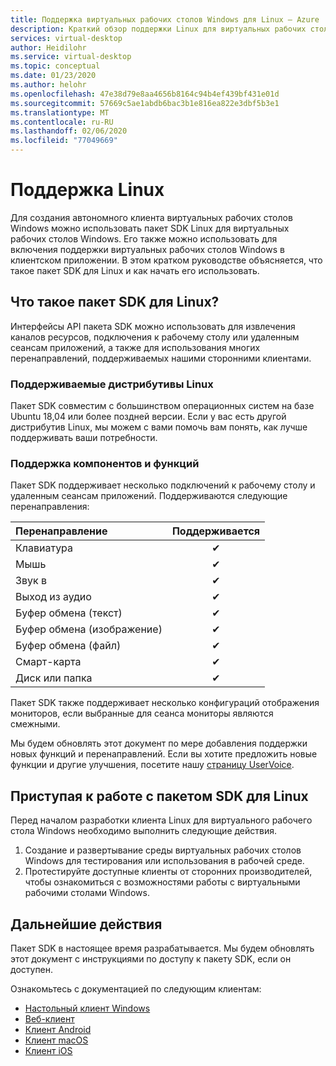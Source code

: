 ```yaml
---
title: Поддержка виртуальных рабочих столов Windows для Linux — Azure
description: Краткий обзор поддержки Linux для виртуальных рабочих столов Windows.
services: virtual-desktop
author: Heidilohr
ms.service: virtual-desktop
ms.topic: conceptual
ms.date: 01/23/2020
ms.author: helohr
ms.openlocfilehash: 47e38d79e8aa4656b8164c94b4ef439bf431e01d
ms.sourcegitcommit: 57669c5ae1abdb6bac3b1e816ea822e3dbf5b3e1
ms.translationtype: MT
ms.contentlocale: ru-RU
ms.lasthandoff: 02/06/2020
ms.locfileid: "77049669"
---
```

# <a name="linux-support"></a>Поддержка Linux

Для создания автономного клиента виртуальных рабочих столов Windows можно использовать пакет SDK Linux для виртуальных рабочих столов Windows. Его также можно использовать для включения поддержки виртуальных рабочих столов Windows в клиентском приложении. В этом кратком руководстве объясняется, что такое пакет SDK для Linux и как начать его использовать.

## <a name="what-is-the-linux-sdk"></a>Что такое пакет SDK для Linux?

Интерфейсы API пакета SDK можно использовать для извлечения каналов ресурсов, подключения к рабочему столу или удаленным сеансам приложений, а также для использования многих перенаправлений, поддерживаемых нашими сторонними клиентами.

### <a name="supported-linux-distributions"></a>Поддерживаемые дистрибутивы Linux

Пакет SDK совместим с большинством операционных систем на базе Ubuntu 18,04 или более поздней версии. Если у вас есть другой дистрибутив Linux, мы можем с вами помочь вам понять, как лучше поддерживать ваши потребности.

### <a name="feature-support"></a>Поддержка компонентов и функций

Пакет SDK поддерживает несколько подключений к рабочему столу и удаленным сеансам приложений. Поддерживаются следующие перенаправления:

| Перенаправление       | Поддерживается |
| :---------------- | :-------: |
| Клавиатура          | &#10004;  |
| Мышь             | &#10004;  |
| Звук в          | &#10004;  |
| Выход из аудио         | &#10004;  |
| Буфер обмена (текст)  | &#10004;  |
| Буфер обмена (изображение) | &#10004;  |
| Буфер обмена (файл)  | &#10004;  |
| Смарт-карта         | &#10004;  |
| Диск или папка      | &#10004;  |

Пакет SDK также поддерживает несколько конфигураций отображения мониторов, если выбранные для сеанса мониторы являются смежными.

Мы будем обновлять этот документ по мере добавления поддержки новых функций и перенаправлений. Если вы хотите предложить новые функции и другие улучшения, посетите нашу [страницу UserVoice](https://go.microsoft.com/fwlink/?linkid=2116523).

## <a name="get-started-with-the-linux-sdk"></a>Приступая к работе с пакетом SDK для Linux

Перед началом разработки клиента Linux для виртуального рабочего стола Windows необходимо выполнить следующие действия.

1. Создание и развертывание среды виртуальных рабочих столов Windows для тестирования или использования в рабочей среде.
2. Протестируйте доступные клиенты от сторонних производителей, чтобы ознакомиться с возможностями работы с виртуальными рабочими столами Windows.

## <a name="next-steps"></a>Дальнейшие действия

Пакет SDK в настоящее время разрабатывается. Мы будем обновлять этот документ с инструкциями по доступу к пакету SDK, если он доступен.

Ознакомьтесь с документацией по следующим клиентам:

- [Настольный клиент Windows](connect-windows-7-and-10.md)
- [Веб-клиент](connect-web.md)
- [Клиент Android](connect-android.md)
- [Клиент macOS](connect-macos.md)
- [Клиент iOS](connect-ios.md)
